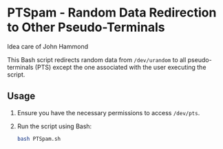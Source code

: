 # PTSpam - Random Data Redirection to Other Pseudo-Terminals

Idea care of John Hammond

This Bash script redirects random data from `/dev/urandom` to all pseudo-terminals (PTS) except the one associated with the user executing the script.

## Usage

1. Ensure you have the necessary permissions to access `/dev/pts`.
2. Run the script using Bash:

   ```bash
   bash PTSpam.sh
